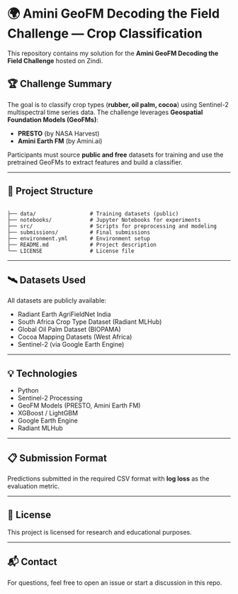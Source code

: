 
# 🌍 Amini GeoFM Decoding the Field Challenge — Crop Classification

This repository contains my solution for the **Amini GeoFM Decoding the Field Challenge** hosted on Zindi.

## 🏆 Challenge Summary
The goal is to classify crop types (**rubber, oil palm, cocoa**) using Sentinel-2 multispectral time series data. The challenge leverages **Geospatial Foundation Models (GeoFMs)**:
- **PRESTO** (by NASA Harvest)
- **Amini Earth FM** (by Amini.ai)

Participants must source **public and free** datasets for training and use the pretrained GeoFMs to extract features and build a classifier.

---

## 📂 Project Structure
```

├── data/                 # Training datasets (public)
├── notebooks/            # Jupyter Notebooks for experiments
├── src/                  # Scripts for preprocessing and modeling
├── submissions/          # Final submissions
├── environment.yml       # Environment setup
├── README.md             # Project description
└── LICENSE               # License file

```

---

## 🛰️ Datasets Used
All datasets are publicly available:
- Radiant Earth AgriFieldNet India
- South Africa Crop Type Dataset (Radiant MLHub)
- Global Oil Palm Dataset (BIOPAMA)
- Cocoa Mapping Datasets (West Africa)
- Sentinel-2 (via Google Earth Engine)

---

## 💡 Technologies
- Python
- Sentinel-2 Processing
- GeoFM Models (PRESTO, Amini Earth FM)
- XGBoost / LightGBM
- Google Earth Engine
- Radiant MLHub

---

## 📋 Submission Format
Predictions submitted in the required CSV format with **log loss** as the evaluation metric.

---

## 📝 License
This project is licensed for research and educational purposes.

---

## 📬 Contact
For questions, feel free to open an issue or start a discussion in this repo.

